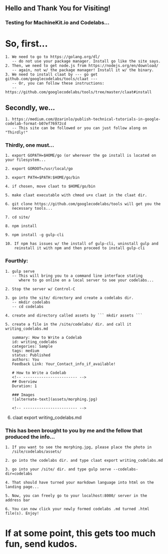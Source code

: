 ## Hello and Thank You for Visiting!

### Testing for MachineKit.io and Codelabs...

# So, first...

    1. We need to go to https://golang.org/dl/
       -- do not use your package manager. Install go like the site says.
    2. Then, we need to get node.js from https://nodejs.org/en/download/
       -- again, not w/ the package manager! Install it w/ the binary.
    3. We need to install claat by --- go get github.com/googlecodelabs/tools/claat --- 
       -- Or, you can follow these instructions: 
       -- https://github.com/googlecodelabs/tools/tree/master/claat#install

## Secondly, we...

    1. https://medium.com/@zarinlo/publish-technical-tutorials-in-google-codelab-format-b07ef76972cd
       -- This site can be followed or you can just follow along on "Thirdly!"

### Thirdly, one must...

    1. export GOPATH=$HOME/go (or wherever the go install is located on your filesystem...

    2. export GOROOT=/usr/local/go

    3. export PATH=$PATH:$HOME/go/bin

    4. if chosen, move claat to $HOME/go/bin

    5. make claat executable with chmod u+x claat in the claat dir.

    6. git clone https://github.com/googlecodelabs/tools will get you the
       necessary tools...

    7. cd site/

    8. npm install

    9. npm install -g gulp-cli

    10. If npm has issues w/ the install of gulp-cli, uninstall gulp and
        reinstall it with npm and then proceed to install gulp-cli

### Fourthly:

    1. gulp serve
       -- This will bring you to a command line interface stating
          where to go online on a local server to see your codelabs...

    2. Stop the server w/ Control-C

    3. go into the site/ directory and create a codelabs dir.
       -- mkdir codelabs
       -- cd codelabs

    4. create and directory called assets by ``` mkdir assets ```

    5. create a file in the /site/codelabs/ dir. and call it writing_codelabs.md
       
       summary: How to Write a Codelab
       id: writing_codelabs
       categories: Sample
       tags: medium
       status: Published 
       authors: You
       Feedback Link: Your_Contact_info_if_available!

       # How to Write a Codelab
       <!-- ------------------------ -->
       ## Overview 
       Duration: 1

       ### Images
       ![alternate-text](assets/morphing.jpg)

       <!-- ------------------------ -->
       
   6. claat export writing_codelabs.md

### This has been brought to you by me and the fellow that produced the info...

    1. If you want to see the morphing.jpg, please place the photo in
       /site/codelabs/assets/

    2. go into the codelabs dir. and type claat export writing_codelabs.md

    3. go into your /site/ dir. and type gulp serve --codelabs-dir=codelabs

    4. That should have turned your markdown language into html on the landing page...

    5. Now, you can freely go to your localhost:8000/ server in the address bar

    6. You can now click your newly formed codelabs .md turned .html file(s). Enjoy!

# If at some point, this gets too much fun, send kudos. 

